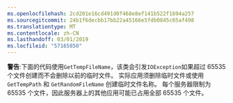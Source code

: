 ```yaml
---
ms.openlocfilehash: 2cd201e16cd491d0f468e8ef141b522f1694a257
ms.sourcegitcommit: 24b1f6decbb17bb22a45166e5fdb0845c65af498
ms.translationtype: MT
ms.contentlocale: zh-CN
ms.lasthandoff: 03/01/2019
ms.locfileid: "57165850"
---
```

**警告**:下面的代码使用`GetTempFileName`，该类会引发`IOException`如果超过 65535 个文件创建而不会删除以前的临时文件。 实际应用须删除临时文件或使用 `GetTempPath` 和 `GetRandomFileName` 创建临时文件名称。 每个服务器限制为 65535 个文件，因此服务器上的其他应用可能已占用全部 65535 个文件。 
